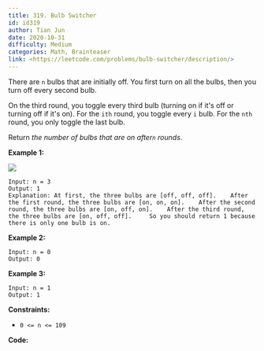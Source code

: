 ```yaml
---
title: 319. Bulb Switcher
id: id319
author: Tian Jun
date: 2020-10-31
difficulty: Medium
categories: Math, Brainteaser
link: <https://leetcode.com/problems/bulb-switcher/description/>
---
```


There are `n` bulbs that are initially off. You first turn on all the bulbs,
then you turn off every second bulb.

On the third round, you toggle every third bulb (turning on if it's off or
turning off if it's on). For the `ith` round, you toggle every `i` bulb. For
the `nth` round, you only toggle the last bulb.

Return _the number of bulbs that are on after`n` rounds_.



**Example 1:**

![](https://assets.leetcode.com/uploads/2020/11/05/bulb.jpg)
            
	Input: n = 3    
	Output: 1    
	Explanation: At first, the three bulbs are [off, off, off].    After the first round, the three bulbs are [on, on, on].    After the second round, the three bulbs are [on, off, on].    After the third round, the three bulbs are [on, off, off].     So you should return 1 because there is only one bulb is on.

**Example 2:**
            
	Input: n = 0    
	Output: 0    

**Example 3:**
            
	Input: n = 1    
	Output: 1    



**Constraints:**

  * `0 <= n <= 109`


**Code:**
